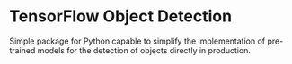 # TensorFlow Object Detection
Simple package for Python capable to simplify the implementation of pre-trained models for the detection of objects directly in production.
